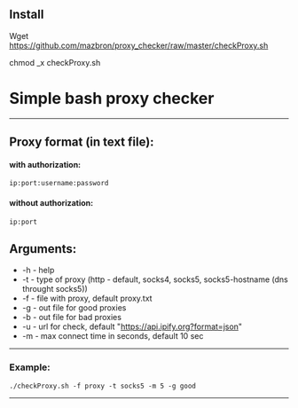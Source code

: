 ## Install 
Wget https://github.com/mazbron/proxy_checker/raw/master/checkProxy.sh

chmod _x checkProxy.sh
# Simple bash proxy checker #
***

## Proxy format (in text file): ##
#### with authorization: ####

    ip:port:username:password
#### without authorization: ####

    ip:port

## Arguments: ##
* -h - help
* -t <type> - type of proxy (http - default, socks4, socks5, socks5-hostname (dns throught socks5))
* -f <file> - file with proxy, default proxy.txt
* -g <file> - out file for good proxies
* -b <file> - out file for bad proxies
* -u <url> - url for check, default "https://api.ipify.org?format=json"
* -m <sec> - max connect time in seconds, default 10 sec

***
### Example: ###
    ./checkProxy.sh -f proxy -t socks5 -m 5 -g good

***
